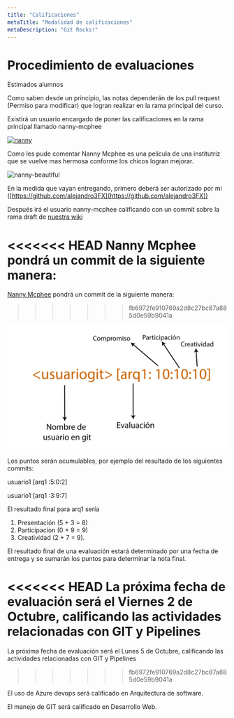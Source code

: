 ```yaml
---
title: "Calificaciones"
metaTitle: "Modalidad de calificaciones"
metaDescription: "Git Rocks!"
---
```



# Procedimiento de evaluaciones

Estimados alumnos

Como saben desde un principio, las notas dependerán de los pull request (Permiso para modificar) que logran realizar en la rama principal del curso. 

Existirá un usuario encargado de poner las calificaciones en la rama principal llamado nanny-mcphee

[![nanny](https://i2-prod.getsurrey.co.uk/incoming/article4776122.ece/ALTERNATES/s615/C_67_article_2049975_body_articleblock_0_bodyimage.jpg)](https://github.com/nanny-mcphee)

Como les pude comentar Nanny Mcphee es una película de una institutriz que se vuelve mas hermosa conforme los chicos logran mejorar.

![nanny-beautiful](https://i.pinimg.com/originals/9b/fc/6e/9bfc6ecef06015e389d5aebace7c9623.jpg)

En la medida que vayan entregando, primero deberá ser autorizado por mi ([https://github.com/alejandro3FX](https://github.com/alejandro3FX))

Después irá el usuario nanny-mcphee calificando con un commit sobre la rama draft de [nuestra wiki](https://github.com/trifenix/wiki-uv)

<<<<<<< HEAD
Nanny Mcphee pondrá un commit de la siguiente manera:
=======
[Nanny Mcphee](https://github.com/nanny-mcphee) pondrá un commit de la siguiente manera:
>>>>>>> fb6972fe910769a2d8c27bc87a885d0e59b9041a

![Calificacion](/.attachments/calificacion.png)


Los puntos serán acumulables, por ejemplo del resultado de los siguientes commits:

usuario1 [arq1 :5:0:2]

usuario1 [arq1 :3:9:7]


El resultado final para arq1 sería

1. Presentación (5 + 3 = 8)
2. Participacion (0 + 9 = 9)
3. Creatividad (2 + 7 = 9).


El resultado final de una evaluación estará determinado por una fecha de entrega y se sumarán los puntos para determinar la nota final.

<<<<<<< HEAD
La próxima fecha de evaluación será el Viernes 2 de Octubre, calificando las actividades relacionadas con GIT y Pipelines
=======
La próxima fecha de evaluación será el Lunes 5 de Octubre, calificando las actividades relacionadas con GIT y Pipelines
>>>>>>> fb6972fe910769a2d8c27bc87a885d0e59b9041a

El uso de Azure devops será calificado en Arquitectura de software.

El manejo de GIT será calificado en Desarrollo Web.








